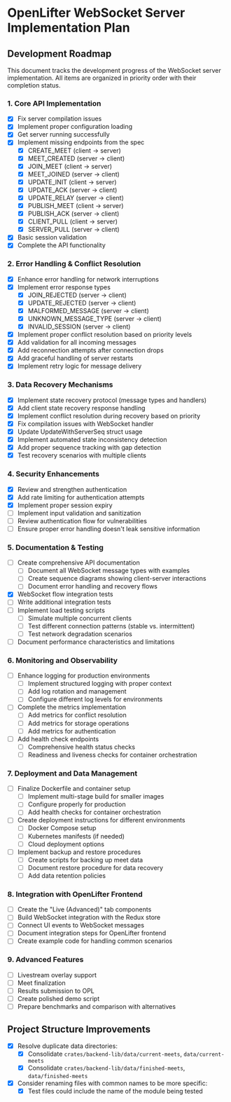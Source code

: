 # OpenLifter WebSocket Server Implementation Plan

## Development Roadmap

This document tracks the development progress of the WebSocket server implementation. All items are organized in priority order with their completion status.

### 1. Core API Implementation
- [x] Fix server compilation issues
- [x] Implement proper configuration loading
- [x] Get server running successfully
- [x] Implement missing endpoints from the spec
  - [x] CREATE_MEET (client -> server)
  - [x] MEET_CREATED (server -> client)
  - [x] JOIN_MEET (client -> server)
  - [x] MEET_JOINED (server -> client)
  - [x] UPDATE_INIT (client -> server)
  - [x] UPDATE_ACK (server -> client)
  - [x] UPDATE_RELAY (server -> client)
  - [x] PUBLISH_MEET (client -> server)
  - [x] PUBLISH_ACK (server -> client)
  - [x] CLIENT_PULL (client -> server)
  - [x] SERVER_PULL (server -> client)
- [x] Basic session validation
- [x] Complete the API functionality

### 2. Error Handling & Conflict Resolution
- [x] Enhance error handling for network interruptions
- [x] Implement error response types
  - [x] JOIN_REJECTED (server -> client)
  - [x] UPDATE_REJECTED (server -> client)
  - [x] MALFORMED_MESSAGE (server -> client)
  - [x] UNKNOWN_MESSAGE_TYPE (server -> client)
  - [x] INVALID_SESSION (server -> client)
- [x] Implement proper conflict resolution based on priority levels
- [x] Add validation for all incoming messages
- [x] Add reconnection attempts after connection drops
- [x] Add graceful handling of server restarts
- [x] Implement retry logic for message delivery

### 3. Data Recovery Mechanisms
- [x] Implement state recovery protocol (message types and handlers)
- [x] Add client state recovery response handling
- [x] Implement conflict resolution during recovery based on priority
- [x] Fix compilation issues with WebSocket handler
- [x] Update UpdateWithServerSeq struct usage
- [x] Implement automated state inconsistency detection
- [x] Add proper sequence tracking with gap detection
- [x] Test recovery scenarios with multiple clients

### 4. Security Enhancements
- [x] Review and strengthen authentication
- [x] Add rate limiting for authentication attempts
- [x] Implement proper session expiry
- [ ] Implement input validation and sanitization
- [ ] Review authentication flow for vulnerabilities
- [ ] Ensure proper error handling doesn't leak sensitive information

### 5. Documentation & Testing
- [ ] Create comprehensive API documentation
  - [ ] Document all WebSocket message types with examples
  - [ ] Create sequence diagrams showing client-server interactions
  - [ ] Document error handling and recovery flows
- [x] WebSocket flow integration tests
- [ ] Write additional integration tests
- [ ] Implement load testing scripts
  - [ ] Simulate multiple concurrent clients
  - [ ] Test different connection patterns (stable vs. intermittent)
  - [ ] Test network degradation scenarios
- [ ] Document performance characteristics and limitations

### 6. Monitoring and Observability
- [ ] Enhance logging for production environments
  - [ ] Implement structured logging with proper context
  - [ ] Add log rotation and management
  - [ ] Configure different log levels for environments
- [ ] Complete the metrics implementation
  - [ ] Add metrics for conflict resolution
  - [ ] Add metrics for storage operations
  - [ ] Add metrics for authentication
- [ ] Add health check endpoints
  - [ ] Comprehensive health status checks
  - [ ] Readiness and liveness checks for container orchestration

### 7. Deployment and Data Management
- [ ] Finalize Dockerfile and container setup
  - [ ] Implement multi-stage build for smaller images
  - [ ] Configure properly for production
  - [ ] Add health checks for container orchestration
- [ ] Create deployment instructions for different environments
  - [ ] Docker Compose setup
  - [ ] Kubernetes manifests (if needed)
  - [ ] Cloud deployment options
- [ ] Implement backup and restore procedures
  - [ ] Create scripts for backing up meet data
  - [ ] Document restore procedure for data recovery
  - [ ] Add data retention policies

### 8. Integration with OpenLifter Frontend
- [ ] Create the "Live (Advanced)" tab components
- [ ] Build WebSocket integration with the Redux store
- [ ] Connect UI events to WebSocket messages
- [ ] Document integration steps for OpenLifter frontend
- [ ] Create example code for handling common scenarios

### 9. Advanced Features
- [ ] Livestream overlay support
- [ ] Meet finalization
- [ ] Results submission to OPL
- [ ] Create polished demo script
- [ ] Prepare benchmarks and comparison with alternatives

## Project Structure Improvements

- [x] Resolve duplicate data directories:
  - [x] Consolidate `crates/backend-lib/data/current-meets`, `data/current-meets`
  - [x] Consolidate `crates/backend-lib/data/finished-meets`, `data/finished-meets`

- [x] Consider renaming files with common names to be more specific:
  - [x] Test files could include the name of the module being tested
